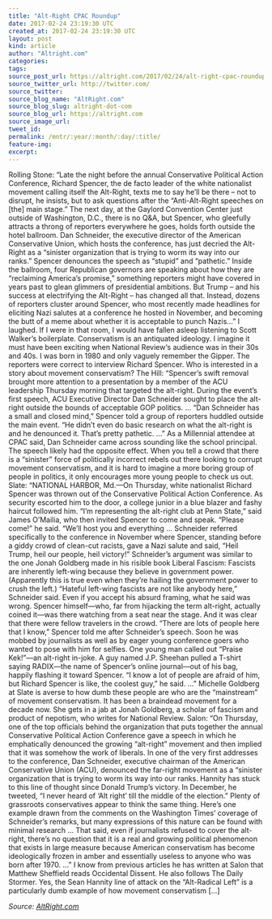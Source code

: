 ```yaml
---
title: "Alt-Right CPAC Roundup"
date: 2017-02-24 23:19:30 UTC
created_at: 2017-02-24 23:19:30 UTC
layout: post
kind: article
author: "Altright.com"
categories: 
tags: 
source_post_url: https://altright.com/2017/02/24/alt-right-cpac-roundup/
source_twitter_url: http://twitter.com/
source_twitter: 
source_blog_name: "AltRight.com"
source_blog_slug: altright-dot-com
source_blog_url: https://altright.com
source_image_url: 
tweet_id:
permalink: /mntr/:year/:month/:day/:title/
feature-img: 
excerpt:
---
```

Rolling Stone: “Late the night before the annual Conservative Political Action Conference, Richard Spencer, the de facto leader of the white nationalist movement calling itself the Alt-Right, texts me to say he’ll be there – not to disrupt, he insists, but to ask questions after the “Anti-Alt-Right speeches on [the] main stage.” The next day, at the Gaylord Convention Center just outside of Washington, D.C., there is no Q&amp;A, but Spencer, who gleefully attracts a throng of reporters everywhere he goes, holds forth outside the hotel ballroom. Dan Schneider, the executive director of the American Conservative Union, which hosts the conference, has just decried the Alt-Right as a “sinister organization that is trying to worm its way into our ranks.” Spencer denounces the speech as “stupid” and “pathetic.” Inside the ballroom, four Republican governors are speaking about how they are “reclaiming America’s promise,” something reporters might have covered in years past to glean glimmers of presidential ambitions. But Trump – and his success at electrifying the Alt-Right – has changed all that. Instead, dozens of reporters cluster around Spencer, who most recently made headlines for eliciting Nazi salutes at a conference he hosted in November, and becoming the butt of a meme about whether it is acceptable to punch Nazis…” I laughed. If I were in that room, I would have fallen asleep listening to Scott Walker’s boilerplate. Conservatism is an antiquated ideology. I imagine it must have been exciting when National Review‘s audience was in their 30s and 40s. I was born in 1980 and only vaguely remember the Gipper. The reporters were correct to interview Richard Spencer. Who is interested in a story about movement conservatism? The Hill: “Spencer’s swift removal brought more attention to a presentation by a member of the ACU leadership Thursday morning that targeted the alt-right. During the event’s first speech, ACU Executive Director Dan Schneider sought to place the alt-right outside the bounds of acceptable GOP politics. … “Dan Schneider has a small and closed mind,” Spencer told a group of reporters huddled outside the main event. “He didn’t even do basic research on what the alt-right is and he denounced it. That’s pretty pathetic. …” As a Millennial attendee at CPAC said, Dan Schneider came across sounding like the school principal. The speech likely had the opposite effect. When you tell a crowd that there is a “sinister” force of politically incorrect rebels out there looking to corrupt movement conservatism, and it is hard to imagine a more boring group of people in politics, it only encourages more young people to check us out. Slate: “NATIONAL HARBOR, Md.—On Thursday, white nationalist Richard Spencer was thrown out of the Conservative Political Action Conference. As security escorted him to the door, a college junior in a blue blazer and fashy haircut followed him. “I’m representing the alt-right club at Penn State,” said James O’Mailia, who then invited Spencer to come and speak. “Please come!” he said. “We’ll host you and everything … Schneider referred specifically to the conference in November where Spencer, standing before a giddy crowd of clean-cut racists, gave a Nazi salute and said, “Heil Trump, heil our people, heil victory!” Schneider’s argument was similar to the one Jonah Goldberg made in his risible book Liberal Fascism: Fascists are inherently left-wing because they believe in government power. (Apparently this is true even when they’re hailing the government power to crush the left.) “Hateful left-wing fascists are not like anybody here,” Schneider said. Even if you accept his absurd framing, what he said was wrong. Spencer himself—who, far from hijacking the term alt-right, actually coined it—was there watching from a seat near the stage. And it was clear that there were fellow travelers in the crowd. “There are lots of people here that I know,” Spencer told me after Schneider’s speech. Soon he was mobbed by journalists as well as by eager young conference goers who wanted to pose with him for selfies. One young man called out “Praise Kek!”—an alt-right in-joke. A guy named J.P. Sheehan pulled a T-shirt saying RADIX—the name of Spencer’s online journal—out of his bag, happily flashing it toward Spencer. “I know a lot of people are afraid of him, but Richard Spencer is like, the coolest guy,” he said. …” Michelle Goldberg at Slate is averse to how dumb these people are who are the “mainstream” of movement conservatism. It has been a braindead movement for a decade now. She gets in a jab at Jonah Goldberg, a scholar of fascism and product of nepotism, who writes for National Review. Salon: “On Thursday, one of the top officials behind the organization that puts together the annual Conservative Political Action Conference gave a speech in which he emphatically denounced the growing “alt-right” movement and then implied that it was somehow the work of liberals. In one of the very first addresses to the conference, Dan Schneider, executive chairman of the American Conservative Union (ACU), denounced the far-right movement as a “sinister organization that is trying to worm its way into our ranks. Hannity has stuck to this line of thought since Donald Trump’s victory. In December, he tweeted, “I never heard of ‘Alt right’ till the middle of the election.” Plenty of grassroots conservatives appear to think the same thing. Here’s one example drawn from the comments on the Washington Times’ coverage of Schneider’s remarks, but many expressions of this nature can be found with minimal research … That said, even if journalists refused to cover the alt-right, there’s no question that it is a real and growing political phenomenon that exists in large measure because American conservatism has become ideologically frozen in amber and essentially useless to anyone who was born after 1970. …” I know from previous articles he has written at Salon that Matthew Sheffield reads Occidental Dissent. He also follows The Daily Stormer. Yes, the Sean Hannity line of attack on the “Alt-Radical Left” is a particularly dumb example of how movement conservatism […]<div class="">
    <i>Source: <a href="https://altright.com">AltRight.com</a></i>
</div>
